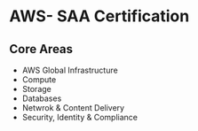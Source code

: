 # AWS- SAA Certification

## Core Areas

- AWS Global Infrastructure
- Compute
- Storage
- Databases
- Netwrok & Content Delivery
- Security, Identity & Compliance
